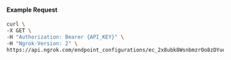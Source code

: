 <!-- Code generated for API Clients. DO NOT EDIT. -->

#### Example Request

```bash
curl \
-X GET \
-H "Authorization: Bearer {API_KEY}" \
-H "Ngrok-Version: 2" \
https://api.ngrok.com/endpoint_configurations/ec_2x8ubk8WsnbmzrOo8zDYuqAoQmu/tls_termination
```
